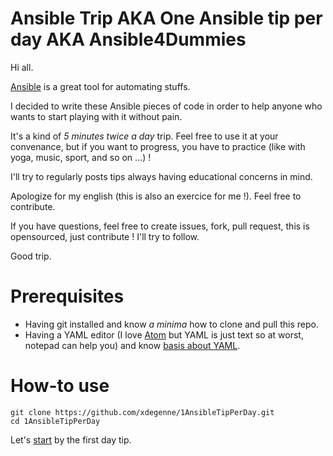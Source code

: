 # Ansible Trip AKA One Ansible tip per day AKA Ansible4Dummies

Hi all.

[Ansible](https://www.ansible.com/resources/get-started) is a great tool for automating stuffs.

I decided to write these Ansible pieces of code in order to help anyone who wants to start playing with it without pain.

It's a kind of _5 minutes twice a day_ trip. Feel free to use it at your convenance, but if you want to progress, you have to practice (like with yoga, music, sport, and so on ...) !

I'll try to regularly posts tips always having educational concerns in mind.

Apologize for my english (this is also an exercice for me !). Feel free to contribute.

If you have questions, feel free to create issues, fork, pull request, this is opensourced, just contribute ! I'll try to follow.

Good trip.

# Prerequisites

* Having git installed and know *a minima* how to clone and pull this repo.
* Having a YAML editor (I love [Atom](https://atom.io/) but YAML is just text so at worst, notepad can help you) and know [basis about YAML](https://rollout.io/blog/yaml-tutorial-everything-you-need-get-started/).

# How-to use

```
git clone https://github.com/xdegenne/1AnsibleTipPerDay.git
cd 1AnsibleTipPerDay
```

Let's [start](Day001am-InstallAnsible) by the first day tip.
